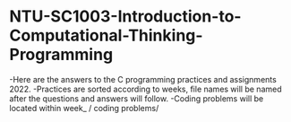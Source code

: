 # NTU-SC1003-Introduction-to-Computational-Thinking-Programming
-Here are the answers to the C programming practices and assignments 2022. 
-Practices are sorted according to weeks, file names will be named after the questions and answers will follow.
-Coding problems will be located within week_ / coding problems/ 

